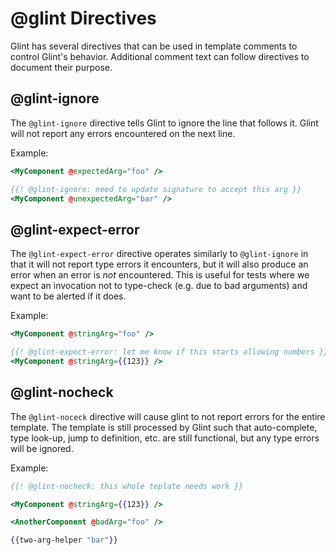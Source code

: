 # @glint Directives

Glint has several directives that can be used in template comments to control
Glint's behavior. Additional comment text can follow directives to document
their purpose.

## @glint-ignore

The `@glint-ignore` directive tells Glint to ignore the line that follows it.
Glint will not report any errors encountered on the next line.

Example:

```hbs
<MyComponent @expectedArg="foo" />

{{! @glint-ignore: need to update signature to accept this arg }}
<MyComponent @unexpectedArg="bar" />
```

## @glint-expect-error

The `@glint-expect-error` directive operates similarly to `@glint-ignore` in
that it will not report type errors it encounters, but it will also produce an
error when an error is _not_ encountered. This is useful for tests where we
expect an invocation not to type-check (e.g. due to bad arguments) and want to
be alerted if it does.

Example:

```hbs
<MyComponent @stringArg="foo" />

{{! @glint-expect-error: let me know if this starts allowing numbers }}
<MyComponent @stringArg={{123}} />
```

## @glint-nocheck

The `@glint-noceck` directive will cause glint to not report errors for the
entire template. The template is still processed by Glint such that
auto-complete, type look-up, jump to definition, etc. are still functional,
but any type errors will be ignored.

Example:

```hbs
{{! @glint-nocheck: this whole teplate needs work }}

<MyComponent @stringArg={{123}} />

<AnotherComponent @badArg="foo" />

{{two-arg-helper "bar"}}
```
